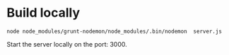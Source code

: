 # Build locally
```
node node_modules/grunt-nodemon/node_modules/.bin/nodemon  server.js
```
Start the server locally on the port: 3000.

